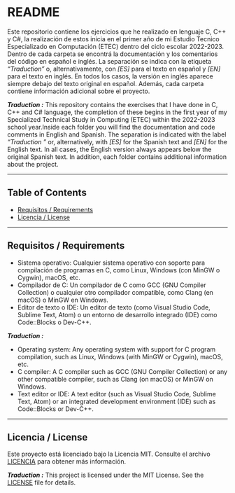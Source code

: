 # README

Este repositorio contiene los ejercicios que he realizado en lenguaje C, C++ y C#, la realización de estos inicia en el primer año de mi Estudio Tecnico Especializado en Computación (ETEC) dentro del ciclo escolar 2022-2023. Dentro de cada carpeta se encontrá la documentación y los comentarios del código en español e inglés. La separación se indica con la etiqueta *“Traduction”* o, alternativamente, con *[ES]* para el texto en español y *[EN]* para el texto en inglés. En todos los casos, la versión en inglés aparece siempre debajo del texto original en español. Además, cada carpeta contiene información adicional sobre el proyecto.

***Traduction :***
This repository contains the exercises that I have done in C, C++ and C# language, the completion of these begins in the first year of my Specialized Technical Study in Computing (ETEC) within the 2022-2023 school year.Inside each folder you will find the documentation and code comments in English and Spanish. The separation is indicated with the label *“Traduction ”* or, alternatively, with *[ES]* for the Spanish text and *[EN]* for the English text. In all cases, the English version always appears below the original Spanish text. In addition, each folder contains additional information about the project.

---

## Table of Contents

- [Requisitos / Requirements](#requisitos--requirements)
- [Licencia / License](#licencia--license)


---

## Requisitos / Requirements

- Sistema operativo: Cualquier sistema operativo con soporte para compilación de programas en C, como Linux, Windows (con MinGW o Cygwin), macOS, etc.
- Compilador de C: Un compilador de C como GCC (GNU Compiler Collection) o cualquier otro compilador compatible, como Clang (en macOS) o MinGW en Windows.
- Editor de texto o IDE: Un editor de texto (como Visual Studio Code, Sublime Text, Atom) o un entorno de desarrollo integrado (IDE) como Code::Blocks o Dev-C++.

***Traduction :***

- Operating system: Any operating system with support for C program compilation, such as Linux, Windows (with MinGW or Cygwin), macOS, etc.
- C compiler: A C compiler such as GCC (GNU Compiler Collection) or any other compatible compiler, such as Clang (on macOS) or MinGW on Windows.
- Text editor or IDE: A text editor (such as Visual Studio Code, Sublime Text, Atom) or an integrated development environment (IDE) such as Code::Blocks or Dev-C++.

---

## Licencia / License
Este proyecto está licenciado bajo la Licencia MIT. Consulte el archivo [LICENCIA](LICENCIA) para obtener más información.

***Traduction :***
This project is licensed under the MIT License. See the [LICENSE](LICENSE) file for details.


